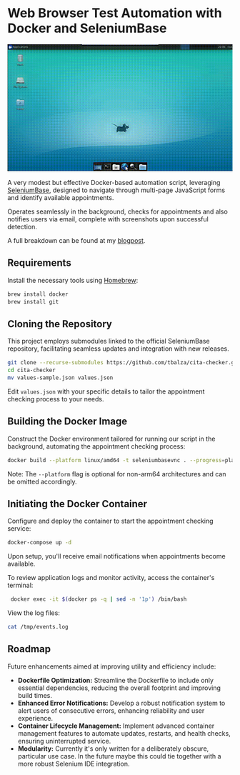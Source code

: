 
# Web Browser Test Automation with Docker and SeleniumBase

<img src="images/cita-check.gif" alt="Your image description" width="852"/>

A very modest but effective Docker-based automation script, leveraging [SeleniumBase](https://github.com/seleniumbase/SeleniumBase), designed to navigate through multi-page JavaScript forms and identify available appointments.

Operates seamlessly in the background, checks for appointments and also notifies users via email, complete with screenshots upon successful detection.

A full breakdown can be found at my [blogpost](https://tbalza.net/test-automation-with-docker-and-seleniumbase/).

## Requirements
Install the necessary tools using [Homebrew](https://docs.brew.sh/Installation):

```bash
brew install docker
brew install git
```

## Cloning the Repository
This project employs submodules linked to the official SeleniumBase repository, facilitating seamless updates and integration with new releases.
```bash
git clone --recurse-submodules https://github.com/tbalza/cita-checker.git
cd cita-checker
mv values-sample.json values.json
```
Edit `values.json` with your specific details to tailor the appointment checking process to your needs.

## Building the Docker Image
Construct the Docker environment tailored for running our script in the background, automating the appointment checking process:
```bash
docker build --platform linux/amd64 -t seleniumbasevnc . --progress=plain
```
Note: The `--platform` flag is optional for non-arm64 architectures and can be omitted accordingly.

## Initiating the Docker Container
Configure and deploy the container to start the appointment checking service:
```bash
docker-compose up -d
```
Upon setup, you'll receive email notifications when appointments become available.

To review application logs and monitor activity, access the container's terminal:
```bash
 docker exec -it $(docker ps -q | sed -n '1p') /bin/bash
```
View the log files:
```bash
cat /tmp/events.log
```

## Roadmap
Future enhancements aimed at improving utility and efficiency include:

- **Dockerfile Optimization:** Streamline the Dockerfile to include only essential dependencies, reducing the overall footprint and improving build times.
- **Enhanced Error Notifications:** Develop a robust notification system to alert users of consecutive errors, enhancing reliability and user experience.
- **Container Lifecycle Management:** Implement advanced container management features to automate updates, restarts, and health checks, ensuring uninterrupted service.
- **Modularity:** Currently it's only written for a deliberately obscure, particular use case. In the future maybe this could tie together with a more robust Selenium IDE integration.